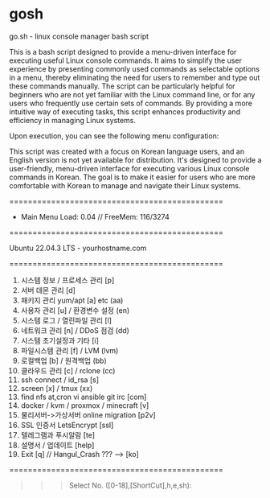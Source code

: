 # gosh
go.sh - linux console manager bash script 

This is a bash script designed to provide a menu-driven interface for executing useful Linux console commands. It aims to simplify the user experience by presenting commonly used commands as selectable options in a menu, thereby eliminating the need for users to remember and type out these commands manually. 
The script can be particularly helpful for beginners who are not yet familiar with the Linux command line, or for any users who frequently use certain sets of commands. By providing a more intuitive way of executing tasks, this script enhances productivity and efficiency in managing Linux systems.

Upon execution, you can see the following menu configuration:

This script was created with a focus on Korean language users, and an English version is not yet available for distribution. It's designed to provide a user-friendly, menu-driven interface for executing various Linux console commands in Korean. The goal is to make it easier for users who are more comfortable with Korean to manage and navigate their Linux systems.

==============================================

*  Main Menu  Load:  0.04  // FreeMem: 116/3274

==============================================

Ubuntu 22.04.3 LTS - yourhostname.com

==============================================
1.  시스템 정보 / 프로세스 관리 [p]
2.  서버 데몬 관리 [d]
3.  패키지 관리 yum/apt [a] etc (aa)
4.  사용자 관리 [u] / 환경변수 설정 (en)
5.  시스템 로그 / 열린파일 관리 [l]
6.  네트워크 관리 [n] / DDoS 점검 (dd)
7.  시스템 초기설정과 기타 [i]
8.  파일시스템 관리 [f] / LVM (lvm)
9.  로컬백업 [b] / 원격백업 (bb)
10. 클라우드 관리 [c] / rclone (cc)
11. ssh connect / id_rsa [s]
12. screen [x] / tmux (xx)
13. find nfs at,cron vi ansible git irc [com]
14. docker / kvm / proxmox / minecraft [v]
15. 물리서버->가상서버 online migration [p2v]
16. SSL 인증서 LetsEncrypt [ssl]
17. 텔레그램과 푸시알람 [te]
18. 설명서 / 업데이트 [help]
0.  Exit [q] // Hangul_Crash ??? --> [ko]

==============================================

>>> Select No. ([0-18],[ShortCut],h,e,sh):




